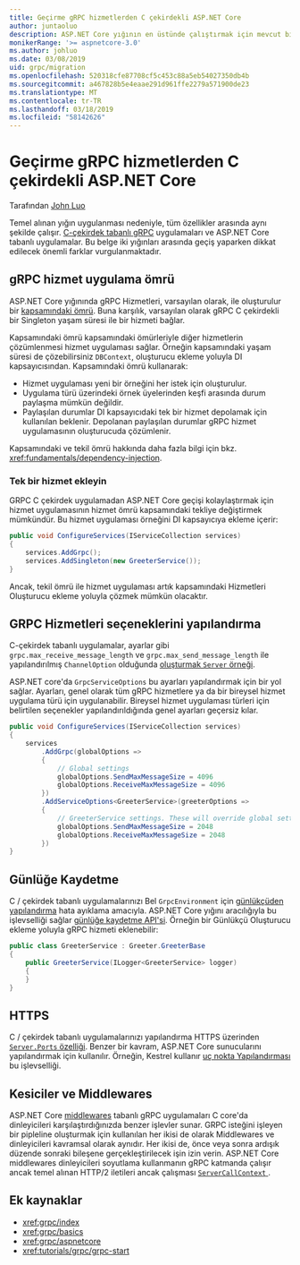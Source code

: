 ```yaml
---
title: Geçirme gRPC hizmetlerden C çekirdekli ASP.NET Core
author: juntaoluo
description: ASP.NET Core yığının en üstünde çalıştırmak için mevcut bir C çekirdek tabanlı gRPC uygulamayı taşımayı öğreneceksiniz.
monikerRange: '>= aspnetcore-3.0'
ms.author: johluo
ms.date: 03/08/2019
uid: grpc/migration
ms.openlocfilehash: 520318cfe87708cf5c453c88a5eb54027350db4b
ms.sourcegitcommit: a467828b5e4eaae291d961ffe2279a571900de23
ms.translationtype: MT
ms.contentlocale: tr-TR
ms.lasthandoff: 03/18/2019
ms.locfileid: "58142626"
---
```

# <a name="migrating-grpc-services-from-c-core-to-aspnet-core"></a>Geçirme gRPC hizmetlerden C çekirdekli ASP.NET Core

Tarafından [John Luo](https://github.com/juntaoluo)

Temel alınan yığın uygulanması nedeniyle, tüm özellikler arasında aynı şekilde çalışır. [C-çekirdek tabanlı gRPC](https://grpc.io/blog/grpc-stacks) uygulamaları ve ASP.NET Core tabanlı uygulamalar. Bu belge iki yığınları arasında geçiş yaparken dikkat edilecek önemli farklar vurgulanmaktadır.

## <a name="grpc-service-implementation-lifetime"></a>gRPC hizmet uygulama ömrü

ASP.NET Core yığınında gRPC Hizmetleri, varsayılan olarak, ile oluşturulur bir [kapsamındaki ömrü](xref:fundamentals/dependency-injection). Buna karşılık, varsayılan olarak gRPC C çekirdekli bir Singleton yaşam süresi ile bir hizmeti bağlar.

Kapsamındaki ömrü kapsamındaki ömürleriyle diğer hizmetlerin çözümlenmesi hizmet uygulaması sağlar. Örneğin kapsamındaki yaşam süresi de çözebilirsiniz `DBContext`, oluşturucu ekleme yoluyla DI kapsayıcısından. Kapsamındaki ömrü kullanarak:

* Hizmet uygulaması yeni bir örneğini her istek için oluşturulur.
* Uygulama türü üzerindeki örnek üyelerinden keşfi arasında durum paylaşma mümkün değildir.
* Paylaşılan durumlar DI kapsayıcıdaki tek bir hizmet depolamak için kullanılan beklenir. Depolanan paylaşılan durumlar gRPC hizmet uygulamasının oluşturucuda çözümlenir. 

Kapsamındaki ve tekil ömrü hakkında daha fazla bilgi için bkz. <xref:fundamentals/dependency-injection>.

### <a name="add-a-singleton-service"></a>Tek bir hizmet ekleyin

GRPC C çekirdek uygulamadan ASP.NET Core geçişi kolaylaştırmak için hizmet uygulamasının hizmet ömrü kapsamındaki tekliye değiştirmek mümkündür. Bu hizmet uygulaması örneğini DI kapsayıcıya ekleme içerir:

```csharp
public void ConfigureServices(IServiceCollection services)
{
    services.AddGrpc();
    services.AddSingleton(new GreeterService());
}
```

Ancak, tekil ömrü ile hizmet uygulaması artık kapsamındaki Hizmetleri Oluşturucu ekleme yoluyla çözmek mümkün olacaktır.

## <a name="configure-grpc-services-options"></a>GRPC Hizmetleri seçeneklerini yapılandırma

C-çekirdek tabanlı uygulamalar, ayarlar gibi `grpc.max_receive_message_length` ve `grpc.max_send_message_length` ile yapılandırılmış `ChannelOption` olduğunda [oluşturmak `Server` örneği](https://grpc.io/grpc/csharp/api/Grpc.Core.Server.html#Grpc_Core_Server__ctor_System_Collections_Generic_IEnumerable_Grpc_Core_ChannelOption__).

ASP.NET core'da `GrpcServiceOptions` bu ayarları yapılandırmak için bir yol sağlar. Ayarları, genel olarak tüm gRPC hizmetlere ya da bir bireysel hizmet uygulama türü için uygulanabilir. Bireysel hizmet uygulaması türleri için belirtilen seçenekler yapılandırıldığında genel ayarları geçersiz kılar.

```csharp
public void ConfigureServices(IServiceCollection services)
{
    services
        .AddGrpc(globalOptions =>
        {
            // Global settings
            globalOptions.SendMaxMessageSize = 4096
            globalOptions.ReceiveMaxMessageSize = 4096
        })
        .AddServiceOptions<GreeterService>(greeterOptions =>
        {
            // GreeterService settings. These will override global settings
            globalOptions.SendMaxMessageSize = 2048
            globalOptions.ReceiveMaxMessageSize = 2048
        })
}
```

## <a name="logging"></a>Günlüğe Kaydetme

C / çekirdek tabanlı uygulamalarınızı Bel `GrpcEnvironment` için [günlükçüden yapılandırma](https://grpc.io/grpc/csharp/api/Grpc.Core.GrpcEnvironment.html?q=size#Grpc_Core_GrpcEnvironment_SetLogger_Grpc_Core_Logging_ILogger_) hata ayıklama amacıyla. ASP.NET Core yığını aracılığıyla bu işlevselliği sağlar [günlüğe kaydetme API'si](xref:fundamentals/logging/index). Örneğin bir Günlükçü Oluşturucu ekleme yoluyla gRPC hizmeti eklenebilir:

```csharp
public class GreeterService : Greeter.GreeterBase
{
    public GreeterService(ILogger<GreeterService> logger)
    {
    }
}
```

## <a name="https"></a>HTTPS

C / çekirdek tabanlı uygulamalarınızı yapılandırma HTTPS üzerinden [ `Server.Ports` özelliği](https://grpc.io/grpc/csharp/api/Grpc.Core.Server.html#Grpc_Core_Server_Ports). Benzer bir kavram, ASP.NET Core sunucularını yapılandırmak için kullanılır. Örneğin, Kestrel kullanır [uç nokta Yapılandırması](xref:fundamentals/servers/kestrel#endpoint-configuration) bu işlevselliği.

## <a name="interceptors-and-middlewares"></a>Kesiciler ve Middlewares

ASP.NET Core [middlewares](xref:fundamentals/middleware/index) tabanlı gRPC uygulamaları C core'da dinleyicileri karşılaştırdığınızda benzer işlevler sunar. GRPC isteğini işleyen bir pipleline oluşturmak için kullanılan her ikisi de olarak Middlewares ve dinleyicileri kavramsal olarak aynıdır. Her ikisi de, önce veya sonra ardışık düzende sonraki bileşene gerçekleştirilecek işin izin verin. ASP.NET Core middlewares dinleyicileri soyutlama kullanmanın gRPC katmanda çalışır ancak temel alınan HTTP/2 iletileri ancak çalışması [ `ServerCallContext` ](https://grpc.io/grpc/csharp/api/Grpc.Core.ServerCallContext.html).

## <a name="additional-resources"></a>Ek kaynaklar

* <xref:grpc/index>
* <xref:grpc/basics>
* <xref:grpc/aspnetcore>
* <xref:tutorials/grpc/grpc-start>
